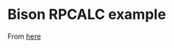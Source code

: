 Bison RPCALC example
====================
From [here]("//https://www.gnu.org/software/bison/manual/bison.html#RPN-Calc")

